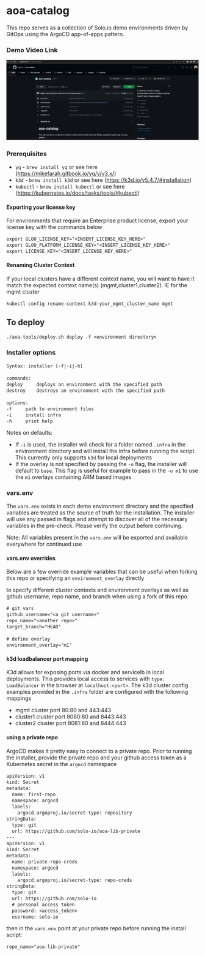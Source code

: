 # aoa-catalog
This repo serves as a collection of Solo.io demo environments driven by GitOps using the ArgoCD app-of-apps pattern.

### Demo Video Link

[![Youtube Video Demonstration](aoa-tools/images/youtube1.png)](https://youtu.be/c4wgigSihJI)

### Prerequisites
- `yq` - `brew install yq` or see here (https://mikefarah.gitbook.io/yq/v/v3.x/)
- `k3d` - `brew install k3d` or see here (https://k3d.io/v5.4.7/#installation)
- `kubectl` - `brew install kubectl` or see here (https://kubernetes.io/docs/tasks/tools/#kubectl)

#### Exporting your license key
For environments that require an Enterprise product license, export your license key with the commands below
```
export GLOO_LICENSE_KEY="<INSERT_LICENSE_KEY_HERE>"
export GLOO_PLATFORM_LICENSE_KEY="<INSERT_LICENSE_KEY_HERE>"
export LICENSE_KEY="<INSERT_LICENSE_KEY_HERE>"
```

#### Renaming Cluster Context
If your local clusters have a different context name, you will want to have it match the expected context name(s) (mgmt,cluster1,cluster2).
IE for the mgmt cluster
```
kubectl config rename-context k3d-your_mgmt_cluster_name mgmt
```

## To deploy
```
./aoa-tools/deploy.sh deploy -f <environment directory>
```

### Installer options
```
Syntax: installer [-f|-i|-h]

commands:
deploy     deploys an environment with the specified path
destroy    destroys an environment with the specified path

options:
-f     path to environment files
-i     install infra
-h     print help
```

Notes on defaults: 
- If `-i` is used, the installer will check for a folder named `.infra` in the environment directory and will install the infra before running the script. This currently only supports `k3d` for local deployments
- If the overlay is not specified by passing the `-o` flag, the installer will default to `base`. This flag is useful for example to pass in the `-o m1` to use the `m1` overlays containing ARM based images

### vars.env
The `vars.env` exists in each demo environment directory and the specified variables are treated as the source of truth for the installation. The installer will use any passed in flags and attempt to discover all of the necessary variables in the pre-check. Please verify the output before continuing.

Note: All variables present in the `vars.env` will be exported and available everywhere for continued use

#### vars.env overrides
Below are a few override example variables that can be useful when forking this repo or specifying an `environment_overlay` directly

to specify different cluster contexts and environment overlays as well as github username, repo name, and branch when using a fork of this repo.
```
# git vars
github_username="<a git username>"
repo_name="<another repo>"
target_branch="HEAD"

# define overlay
environment_overlay="m1"
```

#### k3d loadbalancer port mapping
K3d allows for exposing ports via docker and servicelb in local deployments. This provides local access to services with `type: LoadBalancer` in the browser at `localhost:<port>`. The k3d cluster config examples provided in the `.infra` folder are configured with the following mappings

* mgmt cluster port 80:80 and 443:443
* cluster1 cluster port 8080:80 and 8443:443
* cluster2 cluster port 8081:80 and 8444:443

#### using a private repo
ArgoCD makes it pretty easy to connect to a private repo. Prior to running the installer, provide the private repo and your github access token as a Kubernetes secret in the `argocd` namespace
```
apiVersion: v1
kind: Secret
metadata:
  name: first-repo
  namespace: argocd
  labels:
    argocd.argoproj.io/secret-type: repository
stringData:
  type: git
  url: https://github.com/solo-io/aoa-lib-private
---
apiVersion: v1
kind: Secret
metadata:
  name: private-repo-creds
  namespace: argocd
  labels:
    argocd.argoproj.io/secret-type: repo-creds
stringData:
  type: git
  url: https://github.com/solo-io
  # personal access token
  password: <access_token>
  username: solo-io
```

then in the `vars.env` point at your private repo before running the install script:
```
repo_name="aoa-lib-private"
```
